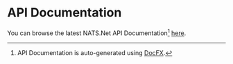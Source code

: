 # API Documentation

You can browse the latest NATS.Net API Documentation[^1] [here](NATS.yml).

[^1]: API Documentation is auto-generated using [DocFX](https://dotnet.github.io/docfx/).
